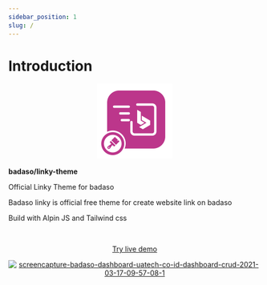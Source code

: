 ```yaml
---
sidebar_position: 1
slug: /
---
```


# Introduction

<p align="center">
  <a href="https://badaso-docs.uatech.co.id/">
    <img src="img/badaso-module-logo.png" width="150px" alt="Badaso logo" />  
  </a>
<p><b>badaso/linky-theme</b></p>
</p>

<p align="left">Official Linky Theme for badaso</p>
<p align="left">Badaso linky is official free theme for create website link on badaso</p>
<p align="left">Build with Alpin JS and Tailwind css</p>

<br />

<p align="center">
  <p align="center"><a href="https://badaso-demo.uatech.co.id/linky" target="_blank">Try live demo</a></p>
</p>

<p align="center">
  <a href="https://badaso-docs.uatech.co.id/">
    <img src="http://localhost:3000/img/badaso-linky-theme-preview.png" alt="screencapture-badaso-dashboard-uatech-co-id-dashboard-crud-2021-03-17-09-57-08-1" />
  </a>
</p>

